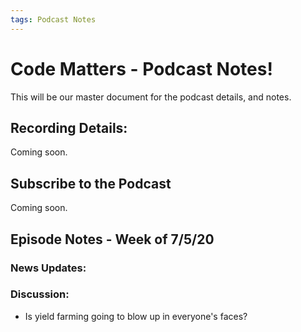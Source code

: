 ```yaml
---
tags: Podcast Notes
---
```


# Code Matters - Podcast Notes!

This will be our master document for the podcast details, and notes.

## Recording Details:

Coming soon.

## Subscribe to the Podcast

Coming soon.

## Episode Notes - Week of 7/5/20

### News Updates:

### Discussion:
- Is yield farming going to blow up in everyone's faces?